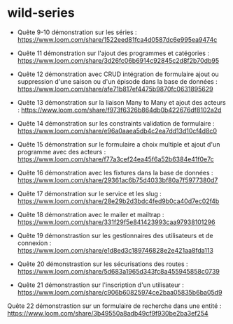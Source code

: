# wild-series

- Quête 9-10 démonstration sur les séries : https://www.loom.com/share/1522eed81fca4d0587dc6e995ea9474c

- Quête 11 démonstration sur l'ajout des programmes et catégories : https://www.loom.com/share/3d26fc06b6914c92845c2d8f2b70db95

- Quête 12 démonstration avec CRUD intégration de formulaire ajout ou suppression d'une saison ou d'un épisode dans la base de données : https://www.loom.com/share/afe71b817ef4475b9870fc0631895629

- Quête 13 démonstration sur la liaison Many to Many et ajout des acteurs : https://www.loom.com/share/f973f6326b864db0b422676df8102a2d

- Quête 14 démonstration sur les constraints validation de formulaire : https://www.loom.com/share/e96a0aaea5db4c2ea7dd13d10cf4d8c0

- Quête 15 démonstration sur le formulaire a choix multiple et ajout d'un programme avec des acteurs : https://www.loom.com/share/f77a3cef24ea45f6a52b6384e41f0e7c

- Quête 16 démonstration avec les fixtures dans la base de données : https://www.loom.com/share/29361ac6b75d4033bf80a7f5977380d7

- Quête 17 démonstration sur le service et les slug : https://www.loom.com/share/28e29b2d3bdc4fed9b0ca40d7ec02f4b

- Quête 18 démonstration avec le mailer et mailtrap : https://www.loom.com/share/331f29f5e841423993caa97938101296

- Quête 19 démonstrastion sur les gestionnaires des utilisateurs et de connexion : https://www.loom.com/share/e1d8ed3c189746828e2e421aa8fda113

- Quête 20 démonstrastion sur les sécurisations des routes : https://www.loom.com/share/5d683a1965d343fc8a455945858c0739

- Quête 21 démonstrastion sur l'inscription d'un utilisateur : https://www.loom.com/share/c906b60825974ce2baa05835b6ba05d9

Quête 22 démonstrastion sur un formulaire de recherche dans une entité : https://www.loom.com/share/3b49550a8adb49cf9f930be2ba3ef254
